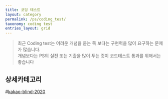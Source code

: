 ```yaml
---
title: 코딩 테스트
layout: category
permalink: /ps/coding_test/
taxonomy: coding test
entries_layout: grid
---
```


>최근 Coding test는 어려운 개념을 묻는 쪽 보다는 구현력을 많이 요구하는 문제가 많습니다.<br/>
개념보다는 PS의 실전 또는 기출을 많이 푸는 것이 코드테스트 통과를 위해서는 좋습니다<br>

## 상세카테고리
#[kakao-blind-2020](kakao-2020-blind/)
